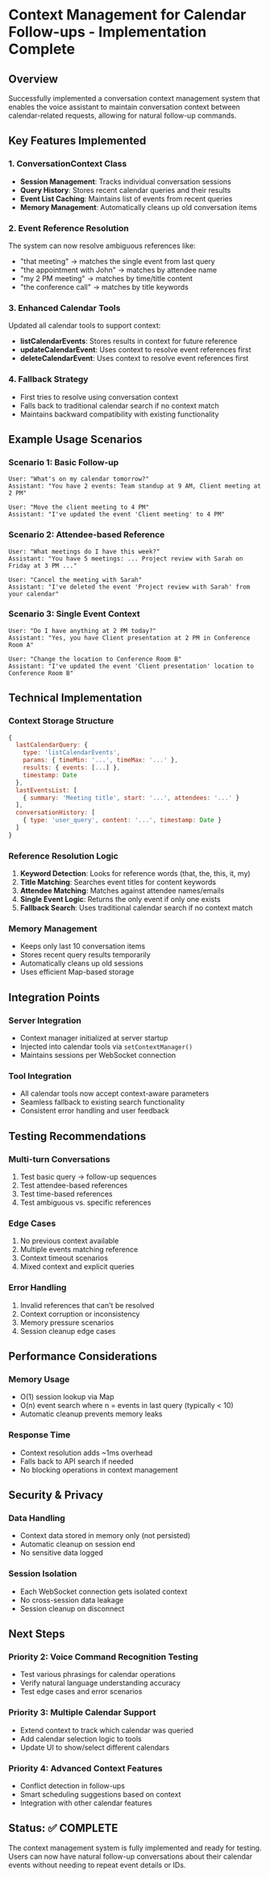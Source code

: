 # Context Management for Calendar Follow-ups - Implementation Complete

## Overview
Successfully implemented a conversation context management system that enables the voice assistant to maintain conversation context between calendar-related requests, allowing for natural follow-up commands.

## Key Features Implemented

### 1. ConversationContext Class
- **Session Management**: Tracks individual conversation sessions
- **Query History**: Stores recent calendar queries and their results
- **Event List Caching**: Maintains list of events from recent queries
- **Memory Management**: Automatically cleans up old conversation items

### 2. Event Reference Resolution
The system can now resolve ambiguous references like:
- "that meeting" → matches the single event from last query
- "the appointment with John" → matches by attendee name
- "my 2 PM meeting" → matches by time/title content
- "the conference call" → matches by title keywords

### 3. Enhanced Calendar Tools
Updated all calendar tools to support context:
- **listCalendarEvents**: Stores results in context for future reference
- **updateCalendarEvent**: Uses context to resolve event references first
- **deleteCalendarEvent**: Uses context to resolve event references first

### 4. Fallback Strategy
- First tries to resolve using conversation context
- Falls back to traditional calendar search if no context match
- Maintains backward compatibility with existing functionality

## Example Usage Scenarios

### Scenario 1: Basic Follow-up
```
User: "What's on my calendar tomorrow?"
Assistant: "You have 2 events: Team standup at 9 AM, Client meeting at 2 PM"

User: "Move the client meeting to 4 PM"
Assistant: "I've updated the event 'Client meeting' to 4 PM"
```

### Scenario 2: Attendee-based Reference
```
User: "What meetings do I have this week?"
Assistant: "You have 5 meetings: ... Project review with Sarah on Friday at 3 PM ..."

User: "Cancel the meeting with Sarah"
Assistant: "I've deleted the event 'Project review with Sarah' from your calendar"
```

### Scenario 3: Single Event Context
```
User: "Do I have anything at 2 PM today?"
Assistant: "Yes, you have Client presentation at 2 PM in Conference Room A"

User: "Change the location to Conference Room B"
Assistant: "I've updated the event 'Client presentation' location to Conference Room B"
```

## Technical Implementation

### Context Storage Structure
```javascript
{
  lastCalendarQuery: {
    type: 'listCalendarEvents',
    params: { timeMin: '...', timeMax: '...' },
    results: { events: [...] },
    timestamp: Date
  },
  lastEventsList: [
    { summary: 'Meeting title', start: '...', attendees: '...' }
  ],
  conversationHistory: [
    { type: 'user_query', content: '...', timestamp: Date }
  ]
}
```

### Reference Resolution Logic
1. **Keyword Detection**: Looks for reference words (that, the, this, it, my)
2. **Title Matching**: Searches event titles for content keywords
3. **Attendee Matching**: Matches against attendee names/emails
4. **Single Event Logic**: Returns the only event if only one exists
5. **Fallback Search**: Uses traditional calendar search if no context match

### Memory Management
- Keeps only last 10 conversation items
- Stores recent query results temporarily
- Automatically cleans up old sessions
- Uses efficient Map-based storage

## Integration Points

### Server Integration
- Context manager initialized at server startup
- Injected into calendar tools via `setContextManager()`
- Maintains sessions per WebSocket connection

### Tool Integration
- All calendar tools now accept context-aware parameters
- Seamless fallback to existing search functionality
- Consistent error handling and user feedback

## Testing Recommendations

### Multi-turn Conversations
1. Test basic query → follow-up sequences
2. Test attendee-based references
3. Test time-based references
4. Test ambiguous vs. specific references

### Edge Cases
1. No previous context available
2. Multiple events matching reference
3. Context timeout scenarios
4. Mixed context and explicit queries

### Error Handling
1. Invalid references that can't be resolved
2. Context corruption or inconsistency
3. Memory pressure scenarios
4. Session cleanup edge cases

## Performance Considerations

### Memory Usage
- O(1) session lookup via Map
- O(n) event search where n = events in last query (typically < 10)
- Automatic cleanup prevents memory leaks

### Response Time
- Context resolution adds ~1ms overhead
- Falls back to API search if needed
- No blocking operations in context management

## Security & Privacy

### Data Handling
- Context data stored in memory only (not persisted)
- Automatic cleanup on session end
- No sensitive data logged

### Session Isolation
- Each WebSocket connection gets isolated context
- No cross-session data leakage
- Session cleanup on disconnect

## Next Steps

### Priority 2: Voice Command Recognition Testing
- Test various phrasings for calendar operations
- Verify natural language understanding accuracy
- Test edge cases and error scenarios

### Priority 3: Multiple Calendar Support
- Extend context to track which calendar was queried
- Add calendar selection logic to tools
- Update UI to show/select different calendars

### Priority 4: Advanced Context Features
- Conflict detection in follow-ups
- Smart scheduling suggestions based on context
- Integration with other calendar features

## Status: ✅ COMPLETE

The context management system is fully implemented and ready for testing. Users can now have natural follow-up conversations about their calendar events without needing to repeat event details or IDs.
